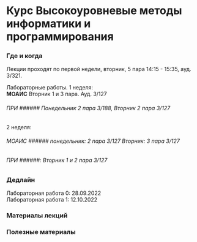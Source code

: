 # Курс Высокоуровневые методы информатики и программирования

### Где и когда
Лекции проходят по первой недели, вторник, 5 пара 14:15 - 15:35, ауд. 3/321.

Лабораторные работы. 1 неделя:  
**МОАИС** Вторник 1 и 3 пара. Ауд. 3/127  
###### ПРИ ###### Понедельник 2 пара 3/188, Вторник 2 пара 3/127  
2 неделя:  
###### МОАИС ###### понедельник: 2 пара 3/127 Вторник: 3 пара 3/127  
###### ПРИ ######: Вторник 1 и 2 пара 3/127



### Дедлайн
Лабораторная работа 0: 28.09.2022  
Лабораторная работа 1: 12.10.2022  

### Материалы лекций

### 


### Полезные материалы